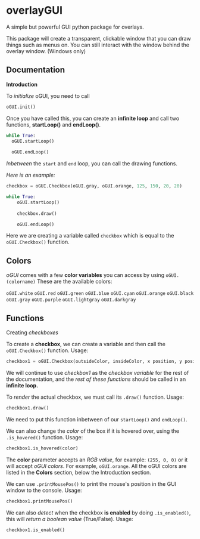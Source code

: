 # overlayGUI
A simple but powerful GUI python package for overlays.

This package will create a transparent, clickable window that you can draw things such as menus on. You can still interact with the window behind the overlay window.
(Windows only)

**Documentation**
-----------------
**Introduction**

To *initialize* oGUI, you need to call
```py
oGUI.init()
```
Once you have called this, you can create an **infinite loop** and call two functions, **startLoop()** and **endLoop()**.
```py
while True:
  oGUI.startLoop()
  
  oGUI.endLoop()
```

*Inbetween* the `start` and `end` loop, you can call the drawing functions.

*Here is an example:*
```py
checkbox = oGUI.Checkbox(oGUI.gray, oGUI.orange, 125, 150, 20, 20)

while True:
    oGUI.startLoop()
    
    checkbox.draw()

    oGUI.endLoop()
```
Here we are creating a variable called `checkbox` which is equal to the `oGUI.Checkbox()` function.

**Colors**
---------------------

*oGUI* comes with a few **color variables** you can access by using `oGUI.(colorname)`
These are the available colors:

`oGUI.white`
`oGUI.red`
`oGUI.green`
`oGUI.blue`
`oGUI.cyan`
`oGUI.orange`
`oGUI.black`
`oGUI.gray`
`oGUI.purple`
`oGUI.lightgray`
`oGUI.darkgray`

**Functions**
---------------------
Creating *checkboxes*

To create a **checkbox**, we can create a variable and then call the `oGUI.Checkbox()` function. Usage:
```py
checkbox1 = oGUI.Checkbox(outsideColor, insideColor, x position, y position, width, height, enabledByDefault)
```
We will continue to use *checkbox1* as the *checkbox variable* for the rest of the documentation, and the *rest of these functions* should be called in an **infinite loop.**

To *render* the actual checkbox, we must call its `.draw()` function. Usage:
```py
checkbox1.draw()
```
We need to put this function inbetween of our `startLoop()` and `endLoop()`.

We can also change the *color* of the box if it is hovered over, using the `.is_hovered()` function. Usage:
```py
checkbox1.is_hovered(color)
```
The **color** parameter accepts an *RGB value*, for example: `(255, 0, 0)` or it will accept *oGUI colors*. For example, `oGUI.orange`. All the oGUI colors are listed in the **Colors** section, below the Introduction section.

We can use `.printMousePos()` to print the mouse's position in the GUI window to the console. Usage:
```py
checkbox1.printMousePos()
```

We can also *detect* when the checkbox **is enabled** by doing `.is_enabled()`, this will *return a boolean value* (True/False). Usage:
```py
checkbox1.is_enabled()
```
